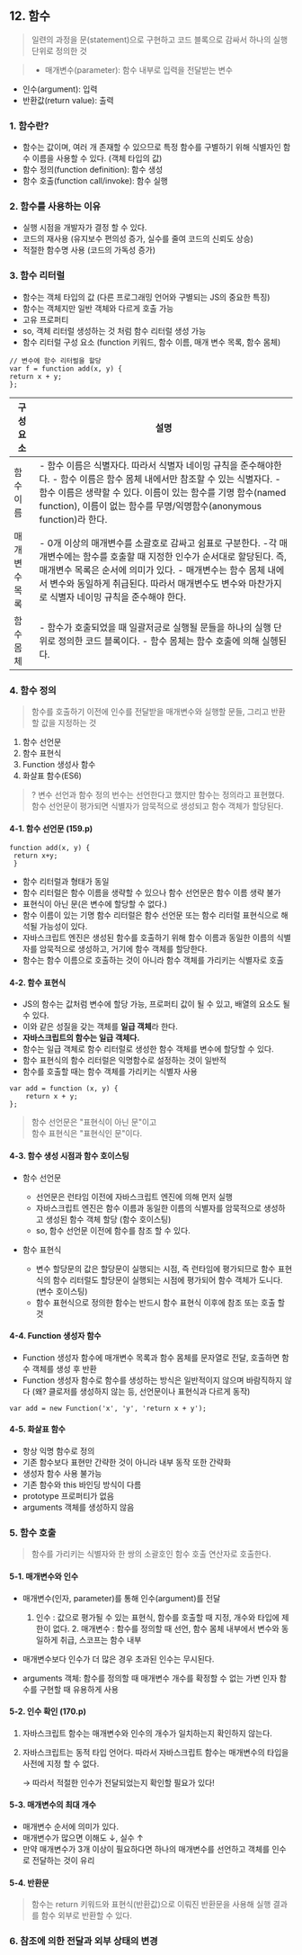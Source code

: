 ## 12. 함수

> 일련의 과정을 문(statement)으로 구현하고 코드 블록으로 감싸서 하나의 실행 단위로 정의한 것

> - 매개변수(parameter): 함수 내부로 입력을 전달받는 변수
- 인수(argument): 입력
- 반환값(return value): 출력  


### 1. 함수란?
- 함수는 값이며, 여러 개 존재할 수 있으므로 특정 함수를 구별하기 위해 식별자인 함수 이름을 사용할 수 있다. (객체 타입의 값)
- 함수 정의(function definition): 함수 생성
- 함수 호출(function call/invoke): 함수 실행

### 2. 함수를 사용하는 이유
 - 실행 시점을 개발자가 결정 할 수 있다.
 - 코드의 재사용 (유지보수 편의성 증가, 실수를 줄여 코드의 신뢰도 상승)
 - 적절한 함수명 사용 (코드의 가독성 증가)
 
 
### 3. 함수 리터럴
- 함수는 객체 타입의 값 (다른 프로그래밍 언어와 구별되는 JS의 중요한 특징)
- 함수는 객체지만 일반 객체와 다르게 호출 가능
- 고유 프로퍼티
- so, 객체 리터럴 생성하는 것 처럼 함수 리터럴 생성 가능
- 함수 리터럴 구성 요소 (function 키워드, 함수 이름, 매개 변수 목록, 함수 몸체)

```
// 변수에 함수 리터럴을 할당
var f = function add(x, y) {
return x + y;
};
```


| 구성요소 | 설명 |
| ------------ | ------------- |
| 함수 이름 | - 함수 이름은 식별자다. 따라서 식별자 네이밍 규칙을 준수해야한다.  - 함수 이름은 함수 몸체 내에서만 참조할 수 있는 식별자다. - 함수 이름은 생략할 수 있다. 이름이 있는 함수를 기명 함수(named function), 이름이 없는 함수를 무명/익명함수(anonymous function)라 한다.
| 매개변수 목록 | - 0개 이상의 매개변수를 소괄호로 감싸고 쉼표로 구분한다. -각 매개변수에는 함수를 호출할 때 지정한 인수가 순서대로 할당된다. 즉, 매개변수 목록은 순서에 의미가 있다. - 매개변수는 함수 몸체 내에서 변수와 동일하게 취급된다. 따라서 매개변수도 변수와 마찬가지로 식별자 네이밍 규칙을 준수해야 한다.  |
| 함수 몸체 | - 함수가 호출되었을 때 일괄저긍로 실행될 문들을 하나의 실행 단위로 정의한 코드 블록이다. - 함수 몸체는 함수 호출에 의해 실헹된다.  |



### 4. 함수 정의
> 함수를 호출하기 이전에 인수를 전달받을 매개변수와 실행할 문들, 그리고 반환할 값을 지정하는 것

1. 함수 선언문
2. 함수 표현식
3. Function 생성사 함수
4. 화살표 함수(ES6)

> ? 변수 선언과 함수 정의
번수는 선언한다고 했지만 함수는 정의라고 표현했다.
함수 선언문이 평가되면 식별자가 암묵적으로 생성되고 함수 객체가 할당된다.


#### 4-1. 함수 선언문 (159.p)
```
function add(x, y) {
 return x+y;
 }
```
- 함수 리터럴과 형태가 동일
- 함수 리터럴은 함수 이름을 생략할 수 있으나 함수 선언문은 함수 이름 생략 불가
- 표현식이 아닌 문(은 변수에 할당할 수 없다.)
- 함수 이름이 있는 기명 함수 리터럴은 함수 선언문 또는 함수 리터럴 표현식으로 해석될 가능성이 있다.
- 자바스크립트 엔진은 생성된 함수를 호출하기 위해 함수 이름과 동일한 이름의 식별자를 암묵적으로 생성하고, 거기에 함수 객체를 할당한다.
- 함수는 함수 이름으로 호출하는 것이 아니라 함수 객체를 가리키는 식별자로 호출


#### 4-2. 함수 표현식
- JS의 함수는 값처럼 변수에 할당 가능, 프로퍼티 값이 될 수 있고, 배열의 요소도 될 수 있다.
- 이와 같은 성질을 갖는 객체를 **일급 객체**라 한다.
- **자바스크립트의 함수는 일급 객체다.**
- 함수는 일급 객체로 함수 리터럴로 생성한 함수 객체를 변수에 할당할 수 있다.
- 함수 표현식의 함수 리터럴은 익명함수로 설정하는 것이 일반적
- 함수를 호출할 때는 함수 객체를 가리키는 식별자 사용

```
var add = function (x, y) {
	return x + y;
};
```


> 함수 선언문은 "표현식이 아닌 문"이고  
함수 표현식은 "표현식인 문"이다.


#### 4-3. 함수 생성 시점과 함수 호이스팅
- 함수 선언문
	
    - 선언문은 런타임 이전에 자바스크립트 엔진에 의해 먼저 실행
    - 자바스크립트 엔진은 함수 이름과 동일한 이름의 식별자를 암묵적으로 생성하고 생성된 함수 객체 할당 (함수 호이스팅)
    - so, 함수 선언문 이전에 함수를 참조 할 수 있다.
    
- 함수 표현식

    - 변수 할당문의 값은 할당문이 실행되는 시점, 즉 런타임에 평가되므로 함수 표현식의 함수 리터럴도 할당문이 실행되는 시점에 평가되어 함수 객체가 도니다. (변수 호이스팅)
    - 함수 표현식으로 정의한 함수는 반드시 함수 표현식 이후에 참조 또는 호출 할 것
    
    
#### 4-4. Function 생성자 함수
- Function 생성자 함수에 매개변수 목록과 함수 몸체를 문자열로 전달, 호출하면 함수 객체를 생성 후 반환
- Function 생성자 함수로 함수를 생성하는 방식은 일반적이지 않으며 바람직하지 않다 (왜? 클로저를 생성하지 않는 등, 선언문이나 표현식과 다르게 동작)

```
var add = new Function('x', 'y', 'return x + y');
```

#### 4-5. 화살표 함수
- 항상 익명 함수로 정의
- 기존 함수보다 표현만 간략한 것이 아니라 내부 동작 또한 간략화
- 생성자 함수 사용 불가능
- 기존 함수와 this 바인딩 방식이 다름
- prototype 프로퍼티가 없음
- arguments 객체를 생성하지 않음


### 5. 함수 호출
> 함수를 가리키는 식별자와 한 쌍의 소괄호인 함수 호출 연산자로 호출한다.


#### 5-1. 매개변수와 인수
- 매개변수(인자, parameter)를 통해 인수(argument)를 전달
	1. 인수
	: 값으로 평가될 수 있는 표현식, 함수를 호출할 때 지정, 개수와 타입에 제한이 없다.  2. 매개변수
    : 함수를 정의할 때 선언, 함수 몸체 내부에서 변수와 동일하게 취급, 스코프는 함수 내부
    
- 매개변수보다 인수가 더 많은 경우 초과된 인수는 무시된다.
- arguments 객체: 함수를 정의할 때 매개변수 개수를 확정할 수 없는 가변 인자 함수를 구현할 때 유용하게 사용

#### 5-2. 인수 확인 (170.p)
1. 자바스크립트 함수는 매개변수와 인수의 개수가 일치하는지 확인하지 않는다.
2. 자바스크립트는 동적 타입 언어다. 따라서 자바스크립트 함수는 매개변수의 타입을 사전에 지정 할 수 없다.

	 &rarr; 따라서 적절한 인수가 전달되었는지 확인할 필요가 있다!
     
     

#### 5-3. 매개변수의 최대 개수
- 매개변수 순서에 의미가 있다.
- 매개변수가 많으면 이해도 &darr;, 실수 &uarr;
- 만약 매개변수가 3개 이상이 필요하다면 하나의 매개변수를 선언하고 객체를 인수로 전달하는 것이 유리

#### 5-4. 반환문
> 함수는 return 키워드와 표현식(반환값)으로 이뤄진 반환문을 사용해 실행 결과를 함수 외부로 반환할 수 있다.




### 6. 참조에 의한 전달과 외부 상태의 변경
